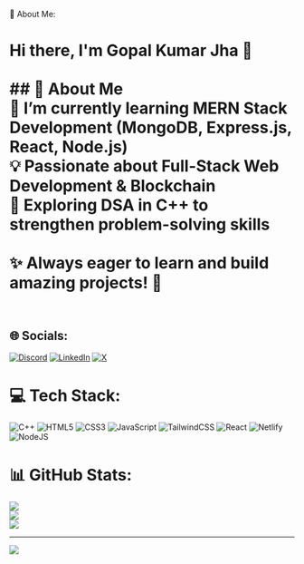 💫 About Me:
# Hi there, I'm Gopal Kumar Jha 👋<br><br>## 🚀 About Me<br>🌱 I’m currently learning **MERN Stack Development** (MongoDB, Express.js, React, Node.js)  <br>💡 Passionate about **Full-Stack Web Development & Blockchain**  <br>🔭 Exploring **DSA in C++** to strengthen problem-solving skills  <br><br>✨ **Always eager to learn and build amazing projects!** 🚀<br><br>


## 🌐 Socials:
[![Discord](https://img.shields.io/badge/Discord-%237289DA.svg?logo=discord&logoColor=white)](https://discord.gg/https://discord.gg/MHnJ5APz) [![LinkedIn](https://img.shields.io/badge/LinkedIn-%230077B5.svg?logo=linkedin&logoColor=white)](https://linkedin.com/in/https://www.linkedin.com/in/gopal-jha-229a2b243/) [![X](https://img.shields.io/badge/X-black.svg?logo=X&logoColor=white)](https://x.com/https://x.com/Gopaljha04) 

# 💻 Tech Stack:
![C++](https://img.shields.io/badge/c++-%2300599C.svg?style=for-the-badge&logo=c%2B%2B&logoColor=white) ![HTML5](https://img.shields.io/badge/html5-%23E34F26.svg?style=for-the-badge&logo=html5&logoColor=white) ![CSS3](https://img.shields.io/badge/css3-%231572B6.svg?style=for-the-badge&logo=css3&logoColor=white) ![JavaScript](https://img.shields.io/badge/javascript-%23323330.svg?style=for-the-badge&logo=javascript&logoColor=%23F7DF1E) ![TailwindCSS](https://img.shields.io/badge/tailwindcss-%2338B2AC.svg?style=for-the-badge&logo=tailwind-css&logoColor=white) ![React](https://img.shields.io/badge/react-%2320232a.svg?style=for-the-badge&logo=react&logoColor=%2361DAFB) ![Netlify](https://img.shields.io/badge/netlify-%23000000.svg?style=for-the-badge&logo=netlify&logoColor=#00C7B7) ![NodeJS](https://img.shields.io/badge/node.js-6DA55F?style=for-the-badge&logo=node.js&logoColor=white)
# 📊 GitHub Stats:
![](https://github-readme-stats.vercel.app/api?username=Gopaljha2004&theme=dark&hide_border=false&include_all_commits=true&count_private=false)<br/>
![](https://github-readme-streak-stats.herokuapp.com/?user=Gopaljha2004&theme=dark&hide_border=false)<br/>
![](https://github-readme-stats.vercel.app/api/top-langs/?username=Gopaljha2004&theme=dark&hide_border=false&include_all_commits=true&count_private=false&layout=compact)

---
[![](https://visitcount.itsvg.in/api?id=Gopaljha2004&icon=0&color=0)](https://visitcount.itsvg.in)

